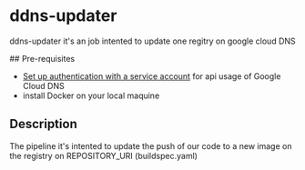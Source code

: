 # ddns-updater
ddns-updater it's an job intented to update one regitry on google cloud DNS


## Pre-requisites
- [Set up authentication with a service account](https://cloud.google.com/docs/authentication/getting-started) for api usage of Google Cloud DNS
- install Docker on your local maquine

## Description
The pipeline it's intented to update the push of our code to a new image on the registry on REPOSITORY_URI (buildspec.yaml)

